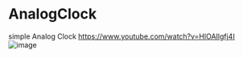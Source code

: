 # AnalogClock
simple Analog Clock
https://www.youtube.com/watch?v=HlOAIlgfj4I
![image](https://github.com/onisEg/AnalogClock/assets/35266228/4faebf89-881b-41d1-b31d-54c16c45cf84)

